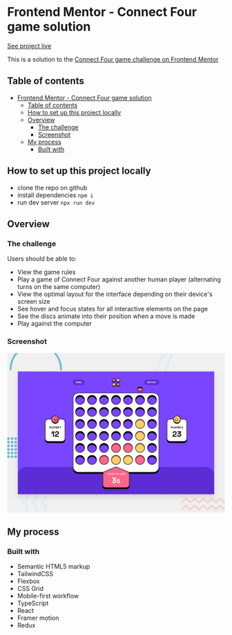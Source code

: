 # Frontend Mentor - Connect Four game solution

[See project live](https://isaac-connect-four-game.netlify.app/)

This is a solution to the [Connect Four game challenge on Frontend Mentor](https://www.frontendmentor.io/challenges/connect-four-game-6G8QVH923s)

## Table of contents

- [Frontend Mentor - Connect Four game solution](#frontend-mentor---connect-four-game-solution)
  - [Table of contents](#table-of-contents)
  - [How to set up this project locally](#how-to-set-up-this-project-locally)
  - [Overview](#overview)
    - [The challenge](#the-challenge)
    - [Screenshot](#screenshot)
  - [My process](#my-process)
    - [Built with](#built-with)

## How to set up this project locally

- clone the repo on github
- install dependencies `npm i`
- run dev server `npx run dev`

## Overview

### The challenge

Users should be able to:

- View the game rules
- Play a game of Connect Four against another human player (alternating turns on the same computer)
- View the optimal layout for the interface depending on their device's screen size
- See hover and focus states for all interactive elements on the page
- See the discs animate into their position when a move is made
- Play against the computer

### Screenshot

!["Project preview"](./preview.jpg)

## My process

### Built with

- Semantic HTML5 markup
- TailwindCSS
- Flexbox
- CSS Grid
- Mobile-first workflow
- TypeScript
- React
- Framer motion
- Redux
